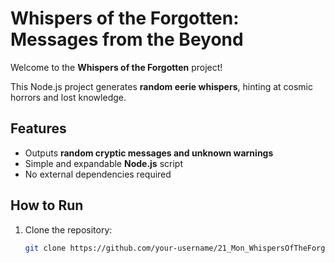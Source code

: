 # Whispers of the Forgotten: Messages from the Beyond

Welcome to the **Whispers of the Forgotten** project!

This Node.js project generates **random eerie whispers**, hinting at cosmic horrors and lost knowledge.

## Features
- Outputs **random cryptic messages and unknown warnings**
- Simple and expandable **Node.js** script
- No external dependencies required

## How to Run

1. Clone the repository:
   ```bash
   git clone https://github.com/your-username/21_Mon_WhispersOfTheForgotten.git
